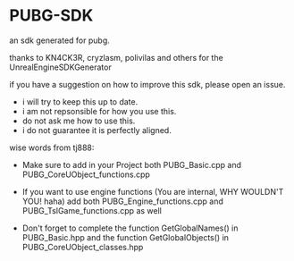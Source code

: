 # PUBG-SDK
an sdk generated for pubg.

thanks to KN4CK3R, cryzlasm, polivilas and others for the UnrealEngineSDKGenerator

if you have a suggestion on how to improve this sdk, please open an issue.

* i will try to keep this up to date.
* i am not repsonsible for how you use this.
* do not ask me how to use this.
* i do not guarantee it is perfectly aligned.

wise words from tj888:

* Make sure to add in your Project both PUBG_Basic.cpp and PUBG_CoreUObject_functions.cpp  

* If you want to use engine functions (You are internal, WHY WOULDN'T YOU! haha) add both PUBG_Engine_functions.cpp and PUBG_TslGame_functions.cpp as well  

* Don't forget to complete the function GetGlobalNames() in PUBG_Basic.hpp and the function GetGlobalObjects() in PUBG_CoreUObject_classes.hpp
